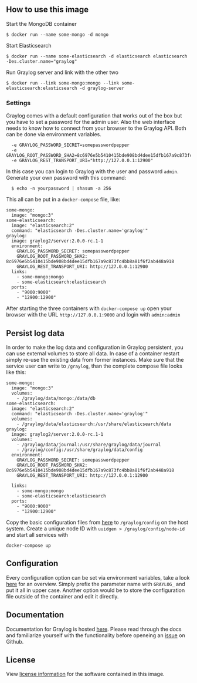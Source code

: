 ## How to use this image

Start the MongoDB container
```
$ docker run --name some-mongo -d mongo
```

Start Elasticsearch
```
$ docker run --name some-elasticsearch -d elasticsearch elasticsearch -Des.cluster.name="graylog"
```

Run Graylog server and link with the other two
```
$ docker run --link some-mongo:mongo --link some-elasticsearch:elasticsearch -d graylog-server
```

### Settings

Graylog comes with a default configuration that works out of the box but you have to set a password for the admin user. Also the web interface needs to know how to connect from your browser to the Graylog API. Both can be done via environment variables.

```
  -e GRAYLOG_PASSWORD_SECRET=somepasswordpepper
  -e GRAYLOG_ROOT_PASSWORD_SHA2=8c6976e5b5410415bde908bd4dee15dfb167a9c873fc4bb8a81f6f2ab448a918
  -e GRAYLOG_REST_TRANSPORT_URI="http://127.0.0.1:12900"
```
In this case you can login to Graylog with the user and password `admin`.  Generate your own password with this command:

```
  $ echo -n yourpassword | shasum -a 256
```

This all can be put in a `docker-compose` file, like:

```
some-mongo:
  image: "mongo:3"
some-elasticsearch:
  image: "elasticsearch:2"
  command: "elasticsearch -Des.cluster.name='graylog'"
graylog:
  image: graylog2/server:2.0.0-rc.1-1
  environment:
    GRAYLOG_PASSWORD_SECRET: somepasswordpepper
    GRAYLOG_ROOT_PASSWORD_SHA2: 8c6976e5b5410415bde908bd4dee15dfb167a9c873fc4bb8a81f6f2ab448a918
    GRAYLOG_REST_TRANSPORT_URI: http://127.0.0.1:12900
  links:
    - some-mongo:mongo
    - some-elasticsearch:elasticsearch
  ports:
    - "9000:9000"
    - "12900:12900"
```

After starting the three containers with `docker-compose up` open your browser with the URL `http://127.0.0.1:9000` and login with `admin:admin`

## Persist log data

In order to make the log data and configuration in Graylog persistent, you can use external volumes to store all data. In case of a container restart simply re-use the existing data from former instances. Make sure that the service user can write to `/graylog`, than the complete compose file looks like this:

```
some-mongo:
  image: "mongo:3"
  volumes:
    - /graylog/data/mongo:/data/db
some-elasticsearch:
  image: "elasticsearch:2"
  command: "elasticsearch -Des.cluster.name='graylog'"
  volumes:
    - /graylog/data/elasticsearch:/usr/share/elasticsearch/data
graylog:
  image: graylog2/server:2.0.0-rc.1-1
  volumes:
    - /graylog/data/journal:/usr/share/graylog/data/journal
    - /graylog/config:/usr/share/graylog/data/config
  environment:
    GRAYLOG_PASSWORD_SECRET: somepasswordpepper
    GRAYLOG_ROOT_PASSWORD_SHA2: 8c6976e5b5410415bde908bd4dee15dfb167a9c873fc4bb8a81f6f2ab448a918
    GRAYLOG_REST_TRANSPORT_URI: http://127.0.0.1:12900

  links:
    - some-mongo:mongo
    - some-elasticsearch:elasticsearch
  ports:
    - "9000:9000"
    - "12900:12900"
```
Copy the basic configuration files from [here](https://github.com/Graylog2/graylog2-images/tree/2.0/docker/config) to `/graylog/config` on the host system. Create a unique node ID with `uuidgen > /graylog/config/node-id` and start all services with

```docker-compose up```
 
## Configuration

Every configuration option can be set via environment variables, take a look [here](https://github.com/Graylog2/graylog2-server/blob/master/misc/graylog.conf) for an overview. Simply prefix the parameter name with `GRAYLOG_` and put it all in upper case. Another option would be to store the configuration file outside of the container and edit it directly.

## Documentation

Documentation for Graylog is hosted [here](http://docs.graylog.org/en/latest/). Please read through the docs and familiarize yourself with the functionality before openeing an [issue](https://github.com/Graylog2/graylog2-server/issues) on Github.

## License

View [license information](https://github.com/Graylog2/graylog2-server/blob/master/COPYING) for the software contained in this image.

